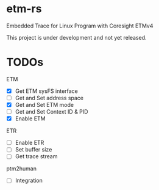 # etm-rs

Embedded Trace for Linux Program with Coresight ETMv4

This project is under development and not yet released.

# TODOs

ETM
- [x] Get ETM sysFS interface
- [ ] Get and Set address space
- [x] Get and Set ETM mode
- [ ] Get and Set Context ID & PID
- [x] Enable ETM

ETR
- [ ] Enable ETR
- [ ] Set buffer size
- [ ] Get trace stream

ptm2human
- [ ] Integration